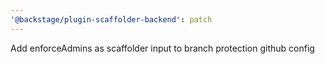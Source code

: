 ```yaml
---
'@backstage/plugin-scaffolder-backend': patch
---
```


Add enforceAdmins as scaffolder input to branch protection github config

